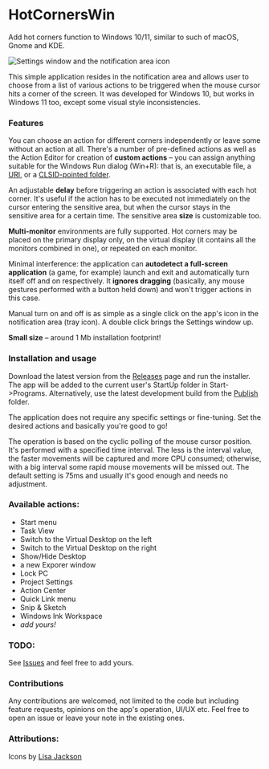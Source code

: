 # HotCornersWin
Add hot corners function to Windows 10/11, similar to such of macOS, Gnome and KDE.

![Settings window and the notification area icon](https://github.com/flexits/HotCornersWin/assets/86118729/b9f6b1ee-2f83-4766-a061-7bd705913496)

This simple application resides in the notification area and allows user to choose from a list of various actions to be triggered when the mouse cursor hits a corner of the screen. It was developed for Windows 10, but works in Windows 11 too, except some visual style inconsistencies. 

### Features

You can choose an action for different corners independently or leave some without an action at all. There's a number of pre-defined actions as well as the Action Editor for creation of **custom actions** – you can assign anything suitable for the Windows Run dialog (Win+R): that is, an executable file, a [URI](https://learn.microsoft.com/en-us/windows/uwp/launch-resume/launch-settings-app?WT.mc_id=WD-MVP-5000693#ms-settings-uri-scheme-reference), or a [CLSID-pointed folder](https://www.autohotkey.com/docs/v1/misc/CLSID-List.htm).

An adjustable **delay** before triggering an action is associated with each hot corner. It's useful if the action has to be executed not immediately on the cursor entering the sensitive area, but when the cursor stays in the sensitive area for a certain time. The sensitive area **size** is customizable too.

**Multi-monitor** environments are fully supported. Hot corners may be placed on the primary display only, on the virtual display (it contains all the monitors combined in one), or repeated on each monitor.

Minimal interference: the application can **autodetect a full-screen application** (a game, for example) launch and exit and automatically turn itself off and on respectively. It **ignores dragging** (basically, any mouse gestures performed with a button held down) and won't trigger actions in this case.

Manual turn on and off is as simple as a single click on the app's icon in the notification area (tray icon). A double click brings the Settings window up.

**Small size** – around 1 Mb installation footprint!

### Installation and usage
Download the latest version from the [Releases](https://github.com/flexits/HotCornersWin/releases) page and run the installer. The app will be added to the current user's StartUp folder in Start->Programs. Alternatively, use the latest development build from the [Publish](https://github.com/flexits/HotCornersWin/tree/main/publish) folder.

The application does not require any specific settings or fine-tuning. Set the desired actions and basically you're good to go! 

The operation is based on the cyclic polling of the mouse cursor position. It's performed with a specified time interval. The less is the interval value, the faster movements will be captured and more CPU consumed; otherwise, with a big interval some rapid mouse movements will be missed out. The default setting is 75ms and usually it's good enough and needs no adjustment. 

### Available actions:
* Start menu
* Task View
* Switch to the Virtual Desktop on the left
* Switch to the Virtual Desktop on the right
* Show/Hide Desktop
* a new Exporer window
* Lock PC
* Project Settings
* Action Center
* Quick Link menu
* Snip & Sketch
* Windows Ink Workspace
* *add yours!*

### TODO:
See [Issues](https://github.com/flexits/HotCornersWin/issues) and feel free to add yours.

### Contributions

Any contributions are welcomed, not limited to the code but including feature requests, opinions on the app's operation, UI/UX etc. Feel free to open an issue or leave your note in the existing ones.

### Attributions:

Icons by <a target="_blank" href="https://github.com/Lisa24Jackson">Lisa Jackson</a>
